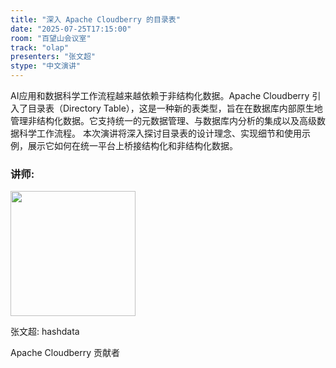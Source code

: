 ```yaml
---
title: "深入 Apache Cloudberry 的目录表"
date: "2025-07-25T17:15:00"
room: "百望山会议室"
track: "olap"
presenters: "张文超"
stype: "中文演讲"
---
```


AI应用和数据科学工作流程越来越依赖于非结构化数据。Apache Cloudberry 引入了目录表（Directory Table），这是一种新的表类型，旨在在数据库内部原生地管理非结构化数据。它支持统一的元数据管理、与数据库内分析的集成以及高级数据科学工作流程。
本次演讲将深入探讨目录表的设计理念、实现细节和使用示例，展示它如何在统一平台上桥接结构化和非结构化数据。

### 讲师:

<img src="https://sessionize.com/image/a72a-400o400o1-NpCuSMPa2rdsNHkRxdKFpB.jpg" width="200" /><br/>

张文超: hashdata

Apache Cloudberry 贡献者